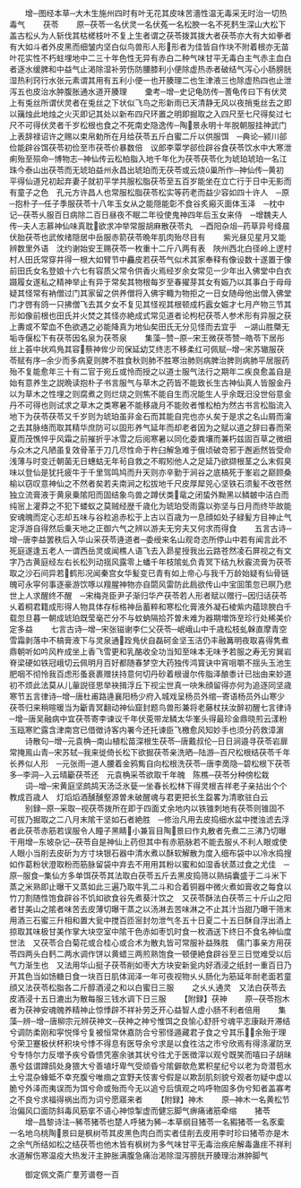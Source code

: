 <!-- { "loadSidebar": true } -->
　　增─图经本草─大木生施州四时有叶无花其皮味苦濇性温无毒采无时治一切热毒气
　　茯苓
　　原─茯苓一名伏灵一名伏菟一名松腴一名不死麫生深山大松下盖古松乆为人斩伐其枯槎枝叶不复上生者谓之茯苓拨其拨大者茯苓亦大有大如拳者有大如斗者外皮黑而细皱内坚白似鸟兽形人形形者为佳皆自作块不附着根亦无苗叶花实性不朽蛀埋地中二三十年色性无异有赤白二种气味甘平无毒白主气赤主血白者逐水缓脾和中益气止渇除湿补劳伤防腰膝利小便除虚热赤者破结气泻心小肠膀胱湿热利窍行水张元素谓其用有五利小便一也开腠理二也生津液三也除虚热四也止泄泻五也皮治水肿腹胀通水道开腠理
　　彚考─增─史记龟防传─蓍龟传曰下有伏灵上有兎丝所谓伏灵者在兎丝之下状似飞鸟之形新雨已天清静无风以夜捎兎丝去之即以簼烛此地烛之火灭即记其处以新布四尺环置之明即掘取之入四尺至七尺得矣过七尺不可得伏灵者千岁松根也食之不死南史隐逸传─陶景永明十年脱朝服挂神武门上表辞禄诏许之赐以束帛勅所在月给茯苓五斤白蜜二斤以供服饵　─典论─颍川郤俭能辟谷饵茯苓初俭至市茯苓价暴数倍　议郎李覃学郤俭辟谷食茯苓饮水中大寒泄痢殆至殒命─博物志─神仙传云松柏脂入地千年化为茯苓茯苓化为琥珀琥珀一名江珠今泰山出茯苓而无琥珀益州永昌出琥珀而无茯苓或云烧巢所作─神仙传─黄初平得仙道兄初起弃妻子就初平学共服松脂茯苓至五百岁能坐在立亡行于日中无影而有童子之色　孔元方许昌人也常服松脂茯苓松实等药老而益少容如四十许人　─原─抱朴子─任子季服茯苓十八年玉女从之能隠能彰不食谷炙瘢灭面体玉泽　─枕中记─茯苓乆服百日病除二百日昼夜不眠二年役使鬼神四年后玉女来侍　─增魏夫人传─夫人志慕神仙味真耽欲求冲举常服胡麻散茯苓丸　─酉阳杂俎─药草异号绛晨伏胎茯苓也武攸绪隠居中岳服赤箭茯苓晩年肌肉殆尽目有
　　紫光昼见星月又能辨数里外语　沈约谢始安王赐茯苓一枚重十二斤八两有表　陜州西北白径岭上逻村村人田氏常穿井得一根大如臂节中麤皮若茯苓气似术其家奉释有像设数十遂置于像前田氏女名登娘十六七有容质父常令供香火焉经岁余女常见一少年出入佛堂中白衣蹑履女遂私之精神举止有异于常矣其物根每岁至春擢芽其女有娠乃以其事白于母母疑其怪常有衲僧过门其家留之供养僧将入佛宇輙为物拒之一日女随母他出僧入佛堂门才啓有鸽一只拂僧飞去其夕女不复见其怪视其根顿成朽蠧女娠才七月产物三节其形如像前根也田氏并火焚之其怪亦絶成式常见道者论枸杞茯苓人参术形有异服之获上夀或不荤血不色欲遇之必能降真为地仙矣田氏无分见怪而去宜乎　─湖山胜槩无垢寺偃松下有茯苓因名泉为茯苓泉
　　集藻─赞─原─宋王微茯苓赞─皓苓下居彤丝上荟中状鸡鳬其容蔡神侔少司保延幼艾终志不移柔红可佩赋─增─宋苏辙服茯苓赋有序─余少而多病夏则脾不胜食秋则肺不胜寒治肺则病脾治脾则病肺平居服药殆不复能愈年三十有二官于宛丘或怜而授之以道士服气法行之期年二疾良愈盖自是始有意养生之説晩读抱朴子书言服气与草木之药皆不能致长生古神仙真人皆服金丹以为草木之性埋之则腐煮之则烂烧之则焦不能自生而况能生人乎余既汨没世俗意金丹不可得也则试求之草木之类寒暑不能移歳月不能败者惟松柏为然古书言松脂流入地下为茯苓茯苓又千岁则为琥珀虽非金石而其能自完也亦乆矣于是求之名山屑而瀹之去其脉络而取其精华庶防可以固形养气延年而却老者因为之赋以道之辞曰春而荣夏而茂憔悴乎风霜之前摧折乎冰雪之后阅寒暑以同化委粪壤而兼朽兹固百草之微细与众木之凡陋虽复效骨革于刀几尽性命于杵臼解急难于俄顷破竒邪于邂逅然皆受命浅薄与时变迁朝菌无日蟪蛄无年茍自救之不暇矧他人之足延乃欲撷根茎之么末假臭味以登仙是犹托疲牛于千里驾鸣鸠而升天则亦辛勤于涧谷之底槁死于峯岩之巅顾桑榆以窃叹意神仙之不然者矣若夫南涧之松拔地千尺皮厚犀兕心坚铁石须髪不改苍然独立流膏液于黄泉乗隂阳而固结象鸟兽之蹲伏类鼋之闭蛰外黝黑以鳞皴中洁白而纯宻上灌莽之不犯下蝼蚁之莫贼经歴千歳化为琥珀受雨露以弥坚与日月而终毕故能安魂魄而定心志却五味与谷粒追赤松于上古以百歳为一息顔如处子緑髪方目神止气定浮游自得然后乗天地之正御六气之辨以游夫无穷夫又何求而得食
　　五言古诗─增─唐李益罢秩后入华山采茯苓逄道者─委绶来名山观竒恣所停山中若有闻言此不死庭遂逢五老人一谓西岳灵或闻樵人语飞去入昴星授我出云路苍然凌石屏视之有文字乃古黄庭经左右长松列动揺风露零上蟠千年枝隂虬负青冥下结九秋霰流膏为茯苓取之沙石间异若鹤形况闻秦宫女华髪变已青有如上帝心与我千万龄始疑有仙骨链魄可永寜何事逐豪游饮啄以羶腥神物亦自閟风雷防此扃欲传山中宝囬策忽已暝乃悲世上人求醒终不醒　─宋梅尧臣尹子渐归华产茯苓若人形者赋以赠行─因归话茯苓乆着桐君籍成形得人物具体存标格神岳蓄粹和寒松化膏液外凝石棱紫内蕴琼腴白千载忽旦暮一朝成琥珀既莹毫芒分不与蚊蚋隔拾芥曽未难为器期増饰至珍行处稀美价定多益
　　七言古诗─增─宋张镃谢李仁父茯苓─岷峨山中千歳松枝虬榦直摩青空雪霜剥落中不槁膏液下与灵泉通跧鳬伏自磊砢金坚玉洁仍丰融篝明夜取喜得隽煮鼎朝听如吟风杵成坐上香飞雪更和乳酪收全功当知至味本无味予若服之寿无穷巽岩脊梁硬如铁冠峨切云佩明月百好都随春梦空大药独传鸿寳诀中宵咀嚼不揺头玉池生肥咽不彻怜我百虑形蚤衰裹赠扶持意何切丹砂着根谩尔传脂泽酿黍计已拙由来妙道初不烦此法莫从儿軰説径思举袂揖浮丘下视尘世真一吷朱顔留得亦何为追逐同坚歳寒节五言律诗─增─唐杜甫路逄襄阳杨少府入城戏呈杨员外绾─寄语杨员外山寒少茯苓归来稍暄暖当为斸青冥翻动神仙窟封题鸟兽形兼将老藤杖扶汝醉初醒七言律诗─增─唐吴融病中宜茯苓寄李谏议千年伏莵带龙鳞太华峯头得最珍金鼎晓煎云漾粉玉瓯寒贮露含津南宫已借徴诗客内署今还托谏臣飞檄愈风知妙手也须分药救漳濵
　　诗散句─增─元袁桷─南山植松苗深根生茯苓─唐戴叔伦─日日涧邉寻茯苓岩扉常掩鳯山青─宋苏轼─我来徙倚长松下欲掘茯苓亲洗晒─陆游─百尺松根结茯苓千年长养似人形　─元张雨─道人腰着金鸦觜自向松根洗茯苓─唐李啇隐─碧松根下茯苓多─李洞─入云晴斸茯苓还　元袁桷采苓欲取千年魄　陈樵─茯苓分种傍松栽
　　词─增─宋黄庭坚鹧鸪天汤泛氷甆一坐春长松林下得灵根吉祥老子亲拈出个个教成百歳人　灯熖熖酒醺醺壑源曽未破醒魂与君更把长生盌畧为清歌驻白云
　　别録─原─采取─视茯苓拨所在即于四面丈余地内以铁锥刺地有茯苓则锥固不可拔乃掘取之二八月末隂干坚如石者絶胜　─修治凡用去皮捣细水盆中搅浊滤去浮者此茯苓赤筋若误服令人瞳子黑睛小兼盲目陶景曰作丸散者先煮二三沸乃切曝干用增─东坡杂记─茯苓自是神仙上药但其中有赤筋脉若不能去服乆不利人眼或使人眼小当削去皮斫为方寸块银石器中清水煮以酥软解散为度入细布袋中以冷水捣搜如作葛粉状澄取粉而筋脉留袋中弃去不用用其粉以蜜和如湿香状蒸过食之尤佳　─原─服食─集仙方多单饵茯苓其法取白茯苓五斤去黑皮捣筛以熟绢囊盛于二斗米下蒸之米熟即止曝干又蒸如此三遍乃取牛乳二斗和合着铜器中微火煮如膏收之每食以竹刀割随性饱食辟谷不饥如欲食谷先煮葵汁饮之　又茯苓酥法白茯苓三十斤山之阳者甘美山之隂者味苦去皮薄切曝干蒸之以汤淋去苦味淋之不止其汁当甜乃曝干筛末用酒三石蜜三升相和置大瓮中搅百匝宻封勿泄气冬五十日夏二十五日酥自浮出酒上掠取其味极甘美作掌大块空室中隂干色赤如枣饥时食一枚酒送下终日不食名神仙度世法　又茯苓合白菊花或合桂心或合术为散丸皆可常服补益殊胜　儒门事亲方用茯苓四两头白麫二两水调作饼以黄蜡三两煎熟饱食一顿便絶食辟谷至三日觉难受以后气力渐生也　又法用华山挺子茯苓削如枣大方块安新瓮内好酒浸之纸封一重百日乃开其色当如饧糖日食一块百日肌体润泽一年可夜视物乆乆肠化为筋延年耐老面若童顔又法茯苓松脂各二斤醇酒浸之和以白蜜日三服
　　之乆乆通灵　又法白茯苓去皮酒浸十五日漉出为散每服三钱水调下日三服
　　【附録】茯神
　　原─茯苓抱木者为茯神安魂魄养精神止惊悸辟不祥补劳乏开心益智人虚小肠不利者倍用
　　集藻─辨─增─唐柳宗元辨茯神文─茯神之神兮惟饵之良愉心舒肝兮魂平志康敺开滞结兮调防柔刚和寜悦怿兮复被恒常休嘉防合兮邪怪遁藏君子食之兮其乐余殆于理兮荣卫蹇极伏杯积块兮悸不得息有医导余兮求是以食徃沽之市兮欣焉有得涤濯防烹兮专恃尔力反増予疾兮昏愦凭塞余骇其状兮徃尤于医徴滓以观兮既笑而嘻曰子胡昧愚兮兹谓蹲鸱处身猥大兮善埴圩卑气受顽昏兮隂僻欹危累积星纪兮以老为竒潜苞水土兮混杂蝝蚳不幸充腹兮唯痼之宜野夫忮害兮假是以欺刮肌刻貌兮观者勿疑中虚以脆兮外泽而夷误而为饵兮命或殆而今无以追兮后慎观之呜呼物固多伪兮知者盖寡考之不良兮求福得祸出而为词兮愿寤来者
　　【附録】神木
　　原─神木一名黄松节治偏风口面防斜毒风筋挛不语心神惊掣虚而健忘脚气痹痛诸筋牵缩
　　猪苓
　　增─昌黎诗注─豨苓猪苓也楚人呼猪为豨─本草纲目猪苓一名豭猪苓一名豕槖一名地乌桃陶景曰是枫树苓其皮黑色肉白而实者佳削去皮用李时珍曰猪苓亦是木之余气所结如松之结茯苓也他木皆有枫树为多气味甘平无毒治疾疟解毒蛊疰不祥利水道解伤寒温疫大热发汗主肿胀满腹急痛治渇除湿泻膀胱开腠理治淋肿脚气

　　御定佩文斋广羣芳谱卷一百
